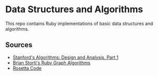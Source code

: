# Data Structures and Algorithms

This repo contains Ruby implementations of basic data structures and algorithms.

## Sources

* [Stanford's Algorithms: Design and Analysis, Part 1](https://www.coursera.org/course/algo)
* [Brian Storti's Ruby Graph Algorithms](https://github.com/brianstorti/ruby-graph-algorithms)
* [Rosetta Code](http://rosettacode.org/wiki/Rosetta_Code)